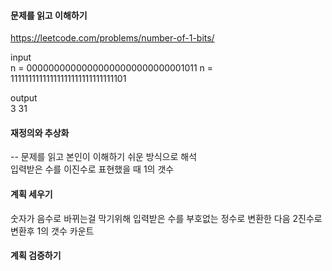 #### 문제를 읽고 이해하기
https://leetcode.com/problems/number-of-1-bits/

input</br>
n = 00000000000000000000000000001011
n = 11111111111111111111111111111101

output</br>
3
31


#### 재정의와 추상화<br>
-- 문제를 읽고 본인이 이해하기 쉬운 방식으로 해석<br>
입력받은 수를 이진수로 표현했을 때 1의 갯수

#### 계획 세우기<br>
숫자가 음수로 바뀌는걸 막기위해 입력받은 수를 부호없는 정수로 변환한 다음 2진수로 변환후 1의 갯수 카운트

#### 계획 검증하기
